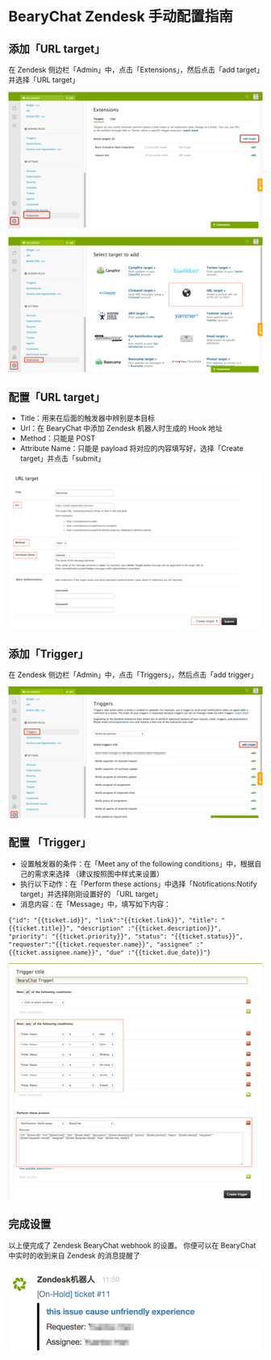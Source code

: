 # BearyChat Zendesk 手动配置指南

## 添加「URL target」

在 Zendesk 侧边栏「Admin」中，点击「Extensions」，然后点击「add target」并选择「URL target」

![](/images/tutorial/zendesk_settings_extensions.png)

![](/images/tutorial/zendesk_add_url_target.png)

## 配置「URL target」
 - Title：用来在后面的触发器中辨别是本目标
 - Url：在 BearyChat 中添加 Zendesk 机器人时生成的 Hook 地址
 - Method：只能是 POST
 - Attribute Name：只能是 payload
 将对应的内容填写好，选择「Create target」并点击「submit」

![](/images/tutorial/zendesk_config_target_url.png)

## 添加「Trigger」

在 Zendesk 侧边栏「Admin」中，点击「Triggers」，然后点击「add trigger」

![](/images/tutorial/zendesk_add_trigger.png)

## 配置 「Trigger」
 - 设置触发器的条件：在「Meet any of the following conditions」中，根据自己的需求来选择 （建议按照图中样式来设置）
 - 执行以下动作：在「Perform these actions」中选择「Notifications:Notify target」并选择刚刚设置好的 「URL target」
 - 消息内容：在「Message」中，填写如下内容：
 ```
{"id": "{{ticket.id}}", "link":"{{ticket.link}}", "title": "{{ticket.title}}", "description" :"{{ticket.description}}", "priority": "{{ticket.priority}}", "status": "{{ticket.status}}", "requester":"{{ticket.requester.name}}", "assignee" :"{{ticket.assignee.name}}", "due" :"{{ticket.due_date}}"}
 ```

![](/images/tutorial/zendesk_config_trigger.png)

##  完成设置

以上便完成了 Zendesk BearyChat webhook 的设置。 你便可以在 BearyChat 中实时的收到来自 Zendesk 的消息提醒了

![](/images/tutorial/zendesk_in_bearychat.png)

